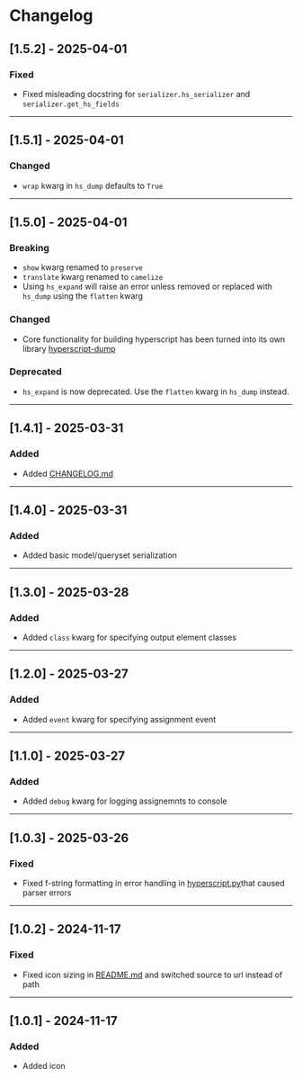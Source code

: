 # Changelog

## [1.5.2] - 2025-04-01

### Fixed
- Fixed misleading docstring for `serializer.hs_serializer` and `serializer.get_hs_fields`

---

## [1.5.1] - 2025-04-01

### Changed
- `wrap` kwarg in `hs_dump` defaults to `True`

---

## [1.5.0] - 2025-04-01

### Breaking
- `show` kwarg renamed to `preserve`
- `translate` kwarg renamed to `camelize`
- Using `hs_expand` will raise an error unless removed or replaced with `hs_dump` using the `flatten` kwarg

### Changed
- Core functionality for building hyperscript has been turned into its own library [hyperscript-dump](https://github.com/LucLor06/hyperscript-dump)

### Deprecated
- `hs_expand` is now deprecated. Use the `flatten` kwarg in `hs_dump` instead.

---

## [1.4.1] - 2025-03-31

### Added
- Added [CHANGELOG.md](CHANGELOG.md)

---

## [1.4.0] - 2025-03-31

### Added
- Added basic model/queryset serialization

---

## [1.3.0] - 2025-03-28

### Added
- Added `class` kwarg for specifying output element classes

---

## [1.2.0] - 2025-03-27

### Added
- Added `event` kwarg for specifying assignment event

---

## [1.1.0] - 2025-03-27

### Added
- Added `debug` kwarg for logging assignemnts to console

---

## [1.0.3] - 2025-03-26

### Fixed
- Fixed f-string formatting in error handling in [hyperscript.py](django_hyperscript/templatetags/hyperscript.py)that caused parser errors

---

## [1.0.2] - 2024-11-17

### Fixed
- Fixed icon sizing in [README.md](README.md) and switched source to url instead of path

---

## [1.0.1] - 2024-11-17

### Added
- Added icon
